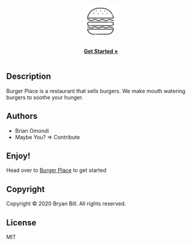 <p align="center">
 <a href="https://bryanbill.github.io/burgers">
 <img src="./assets/logo.png" alt="Burgers"/>
 </a>
</p>

  <p align="center">
    <br />
    <a href="https://bryanbill.github.io/burgers"><strong>Get Started »</strong></a>
    <br />
  <br/>
   
  </p>

## Description
Burger Place is a restaurant that sells burgers. We make mouth watering burgers to soothe your hunger.


## Authors
- Brian Omondi
- Maybe You? => Contribute

## Enjoy!

Head over to [Burger Place](https://bryanbill.github.io/burgers) to get started

## Copyright
Copyright © 2020 Bryan Bill. All rights reserved.

## License
MIT